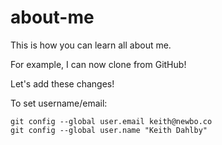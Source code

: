 # about-me
This is how you can learn all about me.

For example, I can now clone from GitHub!

Let's add these changes!

To set username/email:

```
git config --global user.email keith@newbo.co
git config --global user.name "Keith Dahlby"
```
